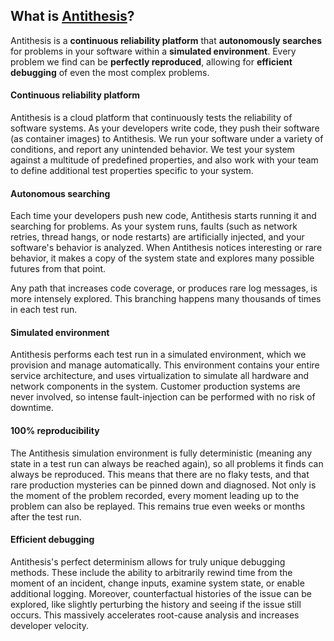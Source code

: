 ## What is [Antithesis](https://www.antithesis.com/)?

Antithesis is a **continuous reliability platform** that **autonomously searches** for problems in your software within a **simulated environment**. Every problem we find can be **perfectly reproduced**, allowing for **efficient debugging** of even the most complex problems.

#### Continuous reliability platform

Antithesis is a cloud platform that continuously tests the reliability of software systems. As your developers write code, they push their software (as container images) to Antithesis. We run your software under a variety of conditions, and report any unintended behavior. We test your system against a multitude of predefined properties, and also work with your team to define additional test properties specific to your system.

#### Autonomous searching

Each time your developers push new code, Antithesis starts running it and searching for problems. As your system runs, faults (such as network retries, thread hangs, or node restarts) are artificially injected, and your software's behavior is analyzed. When Antithesis notices interesting or rare behavior, it makes a copy of the system state and explores many possible futures from that point.

Any path that increases code coverage, or produces rare log messages, is more intensely explored. This branching happens many thousands of times in each test run.

#### Simulated environment

Antithesis performs each test run in a simulated environment, which we provision and manage automatically. This environment contains your entire service architecture, and uses virtualization to simulate all hardware and network components in the system. Customer production systems are never involved, so intense fault-injection can be performed with no risk of downtime.

#### 100% reproducibility

The Antithesis simulation environment is fully deterministic (meaning any state in a test run can always be reached again), so all problems it finds can always be reproduced. This means that there are no flaky tests, and that rare production mysteries can be pinned down and diagnosed. Not only is the moment of the problem recorded, every moment leading up to the problem can also be replayed. This remains true even weeks or months after the test run.

#### Efficient debugging

Antithesis's perfect determinism allows for truly unique debugging methods. These include the ability to arbitrarily rewind time from the moment of an incident, change inputs, examine system state, or enable additional logging. Moreover, counterfactual histories of the issue can be explored, like slightly perturbing the history and seeing if the issue still occurs. This massively accelerates root-cause analysis and increases developer velocity.
